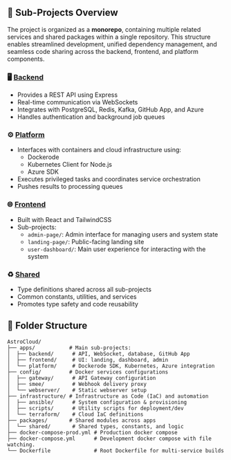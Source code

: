 ## 🧩 Sub-Projects Overview
The project is organized as a **monorepo**, containing multiple related services and shared packages within a single repository. This structure enables streamlined development, unified dependency management, and seamless code sharing across the backend, frontend, and platform components.

### 🖥 [Backend](./apps/backend/README.md)

- Provides a REST API using Express
- Real-time communication via WebSockets
- Integrates with PostgreSQL, Redis, Kafka, GitHub App, and Azure
- Handles authentication and background job queues

### ⚙️ [Platform](./apps/platform/README.md)

- Interfaces with containers and cloud infrastructure using:
  - Dockerode
  - Kubernetes Client for Node.js
  - Azure SDK
- Executes privileged tasks and coordinates service orchestration
- Pushes results to processing queues

### 🌐 [Frontend](./apps/frontend/README.md)

- Built with React and TailwindCSS
- Sub-projects:
  - `admin-page/`: Admin interface for managing users and system state
  - `landing-page/`: Public-facing landing site
  - `user-dashboard/`: Main user experience for interacting with the system
  
### ♻️ [Shared](./packages/shared/README.md)

- Type definitions shared across all sub-projects
- Common constants, utilities, and services
- Promotes type safety and code reusability


## 📁 Folder Structure

```
AstroCloud/
├── apps/           # Main sub-projects:
│  ├── backend/      # API, WebSocket, database, GitHub App
│  ├── frontend/     # UI: landing, dashboard, admin
│  └── platform/     # Dockerode SDK, Kubernetes, Azure integration
├── config/         # Docker services configurations
│  ├── gateway/      # API Gateway configuration
│  ├── smee/         # Webhook delivery proxy
│  └── webserver/    # Static webserver setup
├── infrastructure/ # Infrastructure as Code (IaC) and automation
│  ├── ansible/      # System configuration & provisioning
│  ├── scripts/      # Utility scripts for deployment/dev
│  └── terraform/    # Cloud IaC definitions
├── packages/       # Shared modules across apps
│  └── shared/       # Shared types, constants, and logic
├── docker-compose-prod.yml # Production docker compose
├── docker-compose.yml      # Development docker compose with file watching.
└── Dockerfile              # Root Dockerfile for multi-service builds
```

